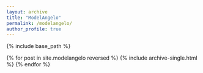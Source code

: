 ```yaml
---
layout: archive
title: "ModelAngelo"
permalink: /modelangelo/
author_profile: true
---
```


{% include base_path %}

{% for post in site.modelangelo reversed %}
  {% include archive-single.html %}
{% endfor %}
